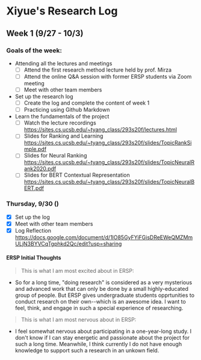 # Xiyue's Research Log

## Week 1 (9/27 - 10/3)
### Goals of the week:
* Attending all the lectures and meetings
  - [ ] Attend the first research method lecture held by prof. Mirza
  - [ ] Attend the online Q&A session with former ERSP students via Zoom meeting
  - [ ] Meet with other team members
  
* Set up the research log
  - [ ] Create the log and complete the content of week 1
  - [ ] Practicing using Github Markdown

* Learn the fundamentals of the project
  - [ ] Watch the lecture recordings https://sites.cs.ucsb.edu/~tyang_class/293s20f/lectures.html
  - [ ] Slides for Ranking and Learning https://sites.cs.ucsb.edu/~tyang_class/293s20f/slides/TopicRankSimple.pdf
  - [ ] Slides for Neural Ranking https://sites.cs.ucsb.edu/~tyang_class/293s20f/slides/TopicNeuralRank2020.pdf
  - [ ] Slides for BERT Contextual Representation https://sites.cs.ucsb.edu/~tyang_class/293s20f/slides/TopicNeuralBERT.pdf

### Thursday, 9/30 ()
  - [x] Set up the log
  - [x] Meet with other team members
  - [x] Log Reflection https://docs.google.com/document/d/1lO85GyFYiFGisDReEWeQMZMmULjN3BYVCqTgphkd2Qc/edit?usp=sharing

#### ERSP Initial Thoughts
> This is what I am most excited about in ERSP:
* So for a long time, "doing research" is considered as a very mysterious and advanced work that can only be done by a small highly-educated group of people. But ERSP gives undergraduate students opprtunities to conduct research on their own--which is an awesome idea. I want to feel, think, and engage in such a special experience of researching.

> This is what I am most nervous about in ERSP:
* I feel somewhat nervous about participating in a one-year-long study. I don't know if I can stay energetic and passionate about the project for such a long time. Meanwhile, I think currently I do not have enough knowledge to support such a research in an unkown field. 
